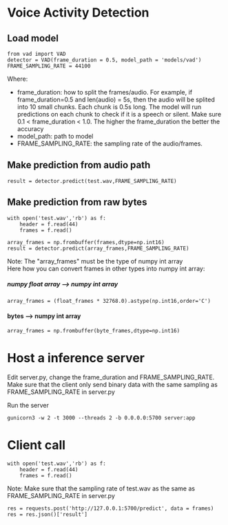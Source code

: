 # Voice Activity Detection

## Load model
```
from vad import VAD
detector = VAD(frame_duration = 0.5, model_path = 'models/vad')
FRAME_SAMPLING_RATE = 44100
```
Where:
- frame_duration: how to split the frames/audio. For example, if frame_duration=0.5 and len(audio) = 5s, then the audio will be splited into 10 small chunks. Each chunk is 0.5s long. The model will run predictions on each chunk to check if it is a speech or silent. Make sure 0.1 < frame_duration < 1.0. The higher the frame_duration the better the accuracy
- model_path: path to model
- FRAME_SAMPLING_RATE: the sampling rate of the audio/frames.

## Make prediction from audio path
```
result = detector.predict(test.wav,FRAME_SAMPLING_RATE)
```

## Make prediction from raw bytes
```
with open('test.wav','rb') as f:
    header = f.read(44)
    frames = f.read()

array_frames = np.frombuffer(frames,dtype=np.int16)
result = detector.predict(array_frames,FRAME_SAMPLING_RATE)
```
Note: The "array_frames" must be the type of numpy int array\
Here how you can convert frames in other types into numpy int array:

##### numpy float array -->  numpy int array
```
array_frames = (float_frames * 32768.0).astype(np.int16,order='C')
```
#### bytes -->  numpy int array
```
array_frames = np.frombuffer(byte_frames,dtype=np.int16)
```

# Host a inference server

Edit server.py, change the frame_duration and FRAME_SAMPLING_RATE.\
Make sure that the client only send binary data with the same sampling as FRAME_SAMPLING_RATE in server.py

Run the server
```
gunicorn3 -w 2 -t 3000 --threads 2 -b 0.0.0.0:5700 server:app
```

# Client call
```
with open('test.wav','rb') as f:
    header = f.read(44)
    frames = f.read()
```
Note: Make sure that the sampling rate of test.wav as the same as FRAME_SAMPLING_RATE in server.py

```
res = requests.post('http://127.0.0.1:5700/predict', data = frames)
res = res.json()['result']
```
